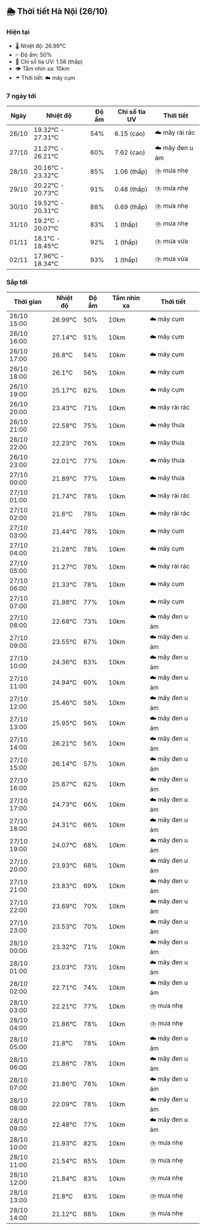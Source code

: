 ## 🌦️ Thời tiết Hà Nội (26/10)

### Hiện tại

- 🌡️ Nhiệt độ: 26.99℃
- 💦 Độ ẩm: 50%
- 🌟 Chỉ số tia UV: 1.58 (thấp)
- 👁️ Tầm nhìn xa: 10km
- ☂️ Thời tiết: ☁️ mây cụm

### 7 ngày tới

| Ngày | Nhiệt độ | Độ ẩm | Chỉ số tia UV | Thời tiết |
| --- | --- | --- | --- | --- |
| 26/10 | 19.32℃ - 27.31℃ | 54% | 6.15 (cao) | ☁️ mây rải rác |
| 27/10 | 21.27℃ - 26.21℃ | 60% | 7.62 (cao) | ☁️ mây đen u ám |
| 28/10 | 20.16℃ - 23.32℃ | 85% | 1.06 (thấp) | ⛈️ mưa nhẹ |
| 29/10 | 20.22℃ - 20.73℃ | 91% | 0.48 (thấp) | ⛈️ mưa nhẹ |
| 30/10 | 19.52℃ - 20.31℃ | 88% | 0.69 (thấp) | ⛈️ mưa nhẹ |
| 31/10 | 19.2℃ - 20.07℃ | 83% | 1 (thấp) | ⛈️ mưa nhẹ |
| 01/11 | 18.1℃ - 18.45℃ | 92% | 1 (thấp) | ⛈️ mưa vừa |
| 02/11 | 17.96℃ - 18.34℃ | 93% | 1 (thấp) | ⛈️ mưa vừa |

### Sắp tới

| Thời gian | Nhiệt độ | Độ ẩm | Tầm nhìn xa | Thời tiết |
| --- | --- | --- | --- | --- |
| 26/10 15:00 | 26.99℃ | 50% | 10km | ☁️ mây cụm |
| 26/10 16:00 | 27.14℃ | 51% | 10km | ☁️ mây cụm |
| 26/10 17:00 | 26.8℃ | 54% | 10km | ☁️ mây cụm |
| 26/10 18:00 | 26.1℃ | 56% | 10km | ☁️ mây cụm |
| 26/10 19:00 | 25.17℃ | 62% | 10km | ☁️ mây cụm |
| 26/10 20:00 | 23.43℃ | 71% | 10km | ☁️ mây rải rác |
| 26/10 21:00 | 22.58℃ | 75% | 10km | ☁️ mây thưa |
| 26/10 22:00 | 22.23℃ | 76% | 10km | ☁️ mây thưa |
| 26/10 23:00 | 22.01℃ | 77% | 10km | ☁️ mây thưa |
| 27/10 00:00 | 21.89℃ | 77% | 10km | ☁️ mây thưa |
| 27/10 01:00 | 21.74℃ | 78% | 10km | ☁️ mây rải rác |
| 27/10 02:00 | 21.6℃ | 78% | 10km | ☁️ mây rải rác |
| 27/10 03:00 | 21.44℃ | 78% | 10km | ☁️ mây cụm |
| 27/10 04:00 | 21.28℃ | 78% | 10km | ☁️ mây cụm |
| 27/10 05:00 | 21.27℃ | 78% | 10km | ☁️ mây rải rác |
| 27/10 06:00 | 21.33℃ | 78% | 10km | ☁️ mây cụm |
| 27/10 07:00 | 21.98℃ | 77% | 10km | ☁️ mây cụm |
| 27/10 08:00 | 22.68℃ | 73% | 10km | ☁️ mây đen u ám |
| 27/10 09:00 | 23.55℃ | 67% | 10km | ☁️ mây đen u ám |
| 27/10 10:00 | 24.36℃ | 63% | 10km | ☁️ mây đen u ám |
| 27/10 11:00 | 24.94℃ | 60% | 10km | ☁️ mây đen u ám |
| 27/10 12:00 | 25.46℃ | 58% | 10km | ☁️ mây đen u ám |
| 27/10 13:00 | 25.95℃ | 56% | 10km | ☁️ mây đen u ám |
| 27/10 14:00 | 26.21℃ | 56% | 10km | ☁️ mây đen u ám |
| 27/10 15:00 | 26.14℃ | 57% | 10km | ☁️ mây đen u ám |
| 27/10 16:00 | 25.67℃ | 62% | 10km | ☁️ mây đen u ám |
| 27/10 17:00 | 24.73℃ | 66% | 10km | ☁️ mây đen u ám |
| 27/10 18:00 | 24.31℃ | 66% | 10km | ☁️ mây đen u ám |
| 27/10 19:00 | 24.07℃ | 68% | 10km | ☁️ mây đen u ám |
| 27/10 20:00 | 23.93℃ | 68% | 10km | ☁️ mây đen u ám |
| 27/10 21:00 | 23.83℃ | 69% | 10km | ☁️ mây đen u ám |
| 27/10 22:00 | 23.69℃ | 70% | 10km | ☁️ mây đen u ám |
| 27/10 23:00 | 23.53℃ | 70% | 10km | ☁️ mây đen u ám |
| 28/10 00:00 | 23.32℃ | 71% | 10km | ☁️ mây đen u ám |
| 28/10 01:00 | 23.03℃ | 73% | 10km | ☁️ mây đen u ám |
| 28/10 02:00 | 22.71℃ | 74% | 10km | ☁️ mây đen u ám |
| 28/10 03:00 | 22.21℃ | 77% | 10km | ⛈️ mưa nhẹ |
| 28/10 04:00 | 21.86℃ | 78% | 10km | ⛈️ mưa nhẹ |
| 28/10 05:00 | 21.8℃ | 78% | 10km | ☁️ mây đen u ám |
| 28/10 06:00 | 21.86℃ | 78% | 10km | ☁️ mây đen u ám |
| 28/10 07:00 | 21.86℃ | 78% | 10km | ☁️ mây đen u ám |
| 28/10 08:00 | 22.09℃ | 78% | 10km | ☁️ mây đen u ám |
| 28/10 09:00 | 22.48℃ | 77% | 10km | ☁️ mây đen u ám |
| 28/10 10:00 | 21.93℃ | 82% | 10km | ⛈️ mưa nhẹ |
| 28/10 11:00 | 21.54℃ | 85% | 10km | ⛈️ mưa nhẹ |
| 28/10 12:00 | 21.84℃ | 83% | 10km | ⛈️ mưa nhẹ |
| 28/10 13:00 | 21.8℃ | 83% | 10km | ⛈️ mưa nhẹ |
| 28/10 14:00 | 21.12℃ | 88% | 10km | ⛈️ mưa nhẹ |
